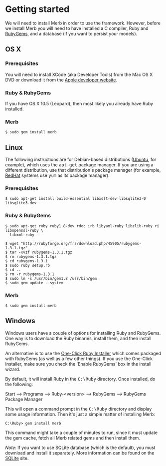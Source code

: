 # Getting started
We will need to install Merb in order to use the framework.
However, before we install Merb you will need to have installed a C compiler,
Ruby and [RubyGems](http://www.rubygems.org/), and a database (if you want to persist your models).

## OS X

### Prerequisites
You will need to install XCode (aka Developer Tools) from the Mac OS X DVD or
download it from the [Apple developer website](http://developer.apple.com/technology/xcode.html).

### Ruby & RubyGems
If you have OS X 10.5 (Leopard), then most likely you already have Ruby installed.

### Merb
    $ sudo gem install merb


## Linux
The following instructions are for Debian-based distributions ([Ubuntu](http://www.ubuntu.com/), for example),
which uses the <tt>apt-get</tt> package manager.
If you are using a different distribution, use that distribution's package manager
(for example, [RedHat](http://www.redhat.com/) systems use <tt>yum</tt> as its package manager).

### Prerequisites

    $ sudo apt-get install build-essential libxslt-dev libsqlite3-0 libsqlite3-dev

### Ruby & RubyGems

    $ sudo apt-get ruby ruby1.8-dev rdoc irb libyaml-ruby libzlib-ruby ri libopenssl-ruby \
      libxml-ruby

    $ wget "http://rubyforge.org/frs/download.php/45905/rubygems-1.3.1.tgz"
    $ tar -xvzf rubygems-1.3.1.tgz
    $ rm rubygems-1.3.1.tgz
    $ cd rubygems-1.3.1
    $ sudo ruby setup.rb
    $ cd ..
    $ rm -r rubygems-1.3.1
    $ sudo ln -s /usr/bin/gem1.8 /usr/bin/gem
    $ sudo gem update --system


### Merb

    $ sudo gem install merb


## Windows
Windows users have a couple of options for installing Ruby and RubyGems.
One way is to download the Ruby binaries, install them, and then install RubyGems.

An alternative is to use the [One-Click Ruby Installer](http://rubyinstaller.rubyforge.org/wiki/wiki.pl)
which comes packaged with RubyGems (as well as a few other things). If you use
the One-Click Installer, make sure you check the 'Enable RubyGems' box in the
install wizard.

By default, it will install Ruby in the <tt>C:\Ruby</tt> directory.
Once installed, do the following:

Start --&gt; Programs --&gt; Ruby-&lt;version&gt; --&gt; RubyGems --&gt; RubyGems Package Manager

This will open a command prompt in the <tt>C:\Ruby</tt> directory and display
some usage information.  Then it's just a simple matter of installing Merb:

    C:\Ruby> gem install merb

This command might take a couple of minutes to run, since it must update the gem
cache, fetch all Merb related gems and then install them.

_Note_: If you want to use SQLite database (which is the default), you must
download and install it separately. More information can be found on the
[SQLite](http://www.sqlite.org/) site.